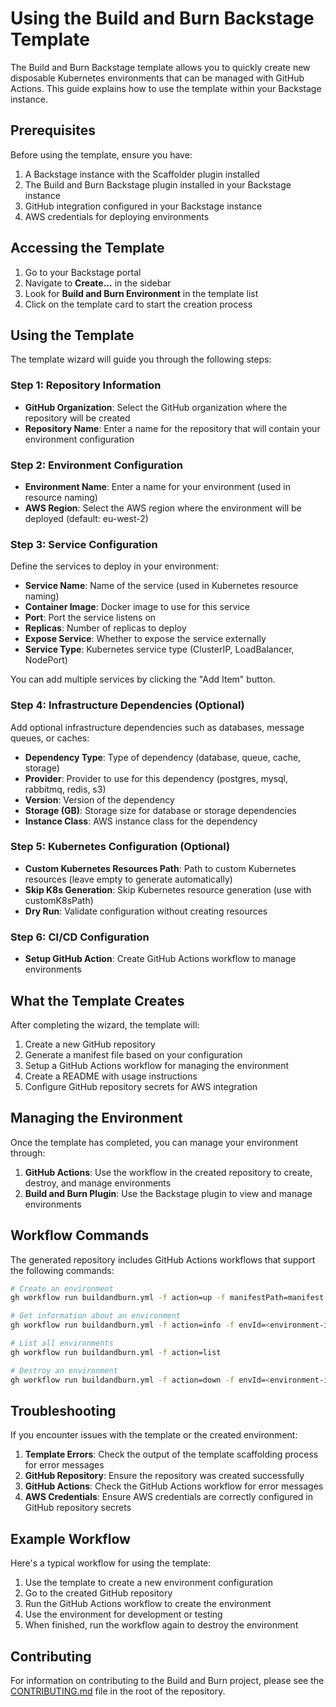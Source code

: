 # Using the Build and Burn Backstage Template

The Build and Burn Backstage template allows you to quickly create new disposable Kubernetes environments that can be managed with GitHub Actions. This guide explains how to use the template within your Backstage instance.

## Prerequisites

Before using the template, ensure you have:

1. A Backstage instance with the Scaffolder plugin installed
2. The Build and Burn Backstage plugin installed in your Backstage instance
3. GitHub integration configured in your Backstage instance
4. AWS credentials for deploying environments

## Accessing the Template

1. Go to your Backstage portal
2. Navigate to **Create...** in the sidebar
3. Look for **Build and Burn Environment** in the template list
4. Click on the template card to start the creation process

## Using the Template

The template wizard will guide you through the following steps:

### Step 1: Repository Information

- **GitHub Organization**: Select the GitHub organization where the repository will be created
- **Repository Name**: Enter a name for the repository that will contain your environment configuration

### Step 2: Environment Configuration

- **Environment Name**: Enter a name for your environment (used in resource naming)
- **AWS Region**: Select the AWS region where the environment will be deployed (default: eu-west-2)

### Step 3: Service Configuration

Define the services to deploy in your environment:

- **Service Name**: Name of the service (used in Kubernetes resource naming)
- **Container Image**: Docker image to use for this service
- **Port**: Port the service listens on
- **Replicas**: Number of replicas to deploy
- **Expose Service**: Whether to expose the service externally
- **Service Type**: Kubernetes service type (ClusterIP, LoadBalancer, NodePort)

You can add multiple services by clicking the "Add Item" button.

### Step 4: Infrastructure Dependencies (Optional)

Add optional infrastructure dependencies such as databases, message queues, or caches:

- **Dependency Type**: Type of dependency (database, queue, cache, storage)
- **Provider**: Provider to use for this dependency (postgres, mysql, rabbitmq, redis, s3)
- **Version**: Version of the dependency
- **Storage (GB)**: Storage size for database or storage dependencies
- **Instance Class**: AWS instance class for the dependency

### Step 5: Kubernetes Configuration (Optional)

- **Custom Kubernetes Resources Path**: Path to custom Kubernetes resources (leave empty to generate automatically)
- **Skip K8s Generation**: Skip Kubernetes resource generation (use with customK8sPath)
- **Dry Run**: Validate configuration without creating resources

### Step 6: CI/CD Configuration

- **Setup GitHub Action**: Create GitHub Actions workflow to manage environments

## What the Template Creates

After completing the wizard, the template will:

1. Create a new GitHub repository
2. Generate a manifest file based on your configuration
3. Setup a GitHub Actions workflow for managing the environment
4. Create a README with usage instructions
5. Configure GitHub repository secrets for AWS integration

## Managing the Environment

Once the template has completed, you can manage your environment through:

1. **GitHub Actions**: Use the workflow in the created repository to create, destroy, and manage environments
2. **Build and Burn Plugin**: Use the Backstage plugin to view and manage environments

## Workflow Commands

The generated repository includes GitHub Actions workflows that support the following commands:

```bash
# Create an environment
gh workflow run buildandburn.yml -f action=up -f manifestPath=manifest.yaml

# Get information about an environment
gh workflow run buildandburn.yml -f action=info -f envId=<environment-id>

# List all environments
gh workflow run buildandburn.yml -f action=list

# Destroy an environment
gh workflow run buildandburn.yml -f action=down -f envId=<environment-id>
```

## Troubleshooting

If you encounter issues with the template or the created environment:

1. **Template Errors**: Check the output of the template scaffolding process for error messages
2. **GitHub Repository**: Ensure the repository was created successfully
3. **GitHub Actions**: Check the GitHub Actions workflow for error messages
4. **AWS Credentials**: Ensure AWS credentials are correctly configured in GitHub repository secrets

## Example Workflow

Here's a typical workflow for using the template:

1. Use the template to create a new environment configuration
2. Go to the created GitHub repository
3. Run the GitHub Actions workflow to create the environment
4. Use the environment for development or testing
5. When finished, run the workflow again to destroy the environment

## Contributing

For information on contributing to the Build and Burn project, please see the [CONTRIBUTING.md](../../CONTRIBUTING.md) file in the root of the repository. 